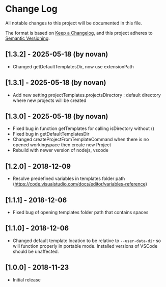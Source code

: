 # Change Log
All notable changes to this project will be documented in this file.

The format is based on [Keep a Changelog](https://keepachangelog.com/en/1.0.0/),
and this project adheres to [Semantic Versioning](https://semver.org/spec/v2.0.0.html).

## [1.3.2] - 2025-05-18 (by novan)
- Changed getDefaultTemplatesDir, now use extensionPath

## [1.3.1] - 2025-05-18 (by novan)
- Add new setting projectTemplates.projectsDirectory : default directory where new projects will be created

## [1.3.0] - 2025-05-18 (by novan)
- Fixed bug in function getTemplates for calling isDirectory without ()
- Fixed bug in getDefaultTemplatesDir
- Changed createProjectFromTemplateCommand when there is no opened workingspace then create new Project
- Rebuild with newer version of nodejs, vscode

## [1.2.0] - 2018-12-09

- Resolve predefined variables in templates folder path (https://code.visualstudio.com/docs/editor/variables-reference)

## [1.1.1] - 2018-12-06
- Fixed bug of opening templates folder path that contains spaces

## [1.1.0] - 2018-12-06

- Changed default template location to be relative to `--user-data-dir` so will function properly in portable mode.  Installed versions of VSCode should be unaffected.

## [1.0.0] - 2018-11-23
- Initial release